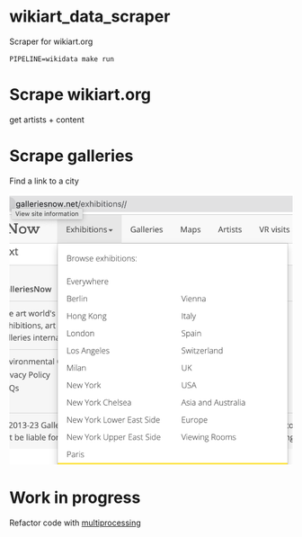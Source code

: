 # wikiart_data_scraper
Scraper for wikiart.org

```shell
PIPELINE=wikidata make run
```

# Scrape wikiart.org

get artists + content

# Scrape galleries

Find a link to a city

![galleries_list](assets/galleries_list.png)

# Work in progress

Refactor code with [multiprocessing](https://www.zenrows.com/blog/speed-up-web-scraping-with-concurrency-in-python#concurrency)
